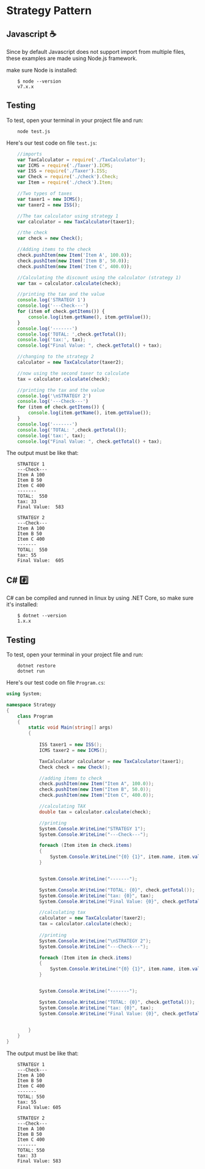 Strategy Pattern
=====

Javascript :coffee:
-------
Since by default Javascript does not support import from multiple files, these examples are made using Node.js framework.

make sure Node is installed:

```console
    $ node --version
    v7.x.x
```

Testing
--------

To test, open your terminal in your project file and run:

```console
    node test.js
```

Here's our test code on file ```test.js```:

``` javascript
    //imports
    var TaxCalculator = require('./TaxCalculator');
    var ICMS = require('./Taxer').ICMS;
    var ISS = require('./Taxer').ISS;
    var Check = require('./check').Check;
    var Item = require('./check').Item;

    //Two types of taxes
    var taxer1 = new ICMS();
    var taxer2 = new ISS();

    //The tax calculator using strategy 1
    var calculator = new TaxCalculator(taxer1);

    //the check
    var check = new Check();

    //Adding items to the check
    check.pushItem(new Item('Item A', 100.0));
    check.pushItem(new Item('Item B', 50.0));
    check.pushItem(new Item('Item C', 400.0));

    //Calculating the discount using the calculator (strategy 1)
    var tax = calculator.calculate(check);

    //printing the tax and the value
    console.log('STRATEGY 1')
    console.log('---Check---')
    for (item of check.getItems()) {
        console.log(item.getName(), item.getValue());
    }
    console.log('-------')
    console.log('TOTAL: ',check.getTotal());
    console.log('tax:', tax);
    console.log("Final Value: ", check.getTotal() + tax);

    //changing to the strategy 2
    calculator = new TaxCalculator(taxer2);

    //now using the second taxer to calculate
    tax = calculator.calculate(check);

    //printing the tax and the value
    console.log('\nSTRATEGY 2')
    console.log('---Check---')
    for (item of check.getItems()) {
        console.log(item.getName(), item.getValue());
    }
    console.log('-------')
    console.log('TOTAL: ',check.getTotal());
    console.log('tax:', tax);
    console.log("Final Value: ", check.getTotal() + tax);

```

The output must be like that:

```console
    STRATEGY 1
    ---Check---
    Item A 100
    Item B 50
    Item C 400
    -------
    TOTAL:  550
    tax: 33
    Final Value:  583

    STRATEGY 2
    ---Check---
    Item A 100
    Item B 50
    Item C 400
    -------
    TOTAL:  550
    tax: 55
    Final Value:  605

```

C# :hash:
-------

C# can be compiled and runned in linux by using .NET Core, so make sure it's installed:

```console
    $ dotnet --version
    1.x.x
```

Testing
--------

To test, open your terminal in your project file and run:

```console
    dotnet restore
    dotnet run
```

Here's our test code on file ```Program.cs```:

``` csharp
using System;

namespace Strategy
{
    class Program
    {
        static void Main(string[] args)
        {
            
            ISS taxer1 = new ISS();
            ICMS taxer2 = new ICMS();

            TaxCalculator calculator = new TaxCalculator(taxer1);
            Check check = new Check();

            //adding items to check
            check.pushItem(new Item("Item A", 100.0));
            check.pushItem(new Item("Item B", 50.0));
            check.pushItem(new Item("Item C", 400.0));

            //calculating TAX
            double tax = calculator.calculate(check);

            //printing
            System.Console.WriteLine("STRATEGY 1");
            System.Console.WriteLine("---Check---");

            foreach (Item item in check.items)
            {
                System.Console.WriteLine("{0} {1}", item.name, item.value);
            }


            System.Console.WriteLine("-------");

            System.Console.WriteLine("TOTAL: {0}", check.getTotal());
            System.Console.WriteLine("tax: {0}", tax);
            System.Console.WriteLine("Final Value: {0}", check.getTotal() + tax);

            //calculating tax
            calculator = new TaxCalculator(taxer2);
            tax = calculator.calculate(check);
            
            //printing
            System.Console.WriteLine("\nSTRATEGY 2");
            System.Console.WriteLine("---Check---");

            foreach (Item item in check.items)
            {
                System.Console.WriteLine("{0} {1}", item.name, item.value);
            }


            System.Console.WriteLine("-------");

            System.Console.WriteLine("TOTAL: {0}", check.getTotal());
            System.Console.WriteLine("tax: {0}", tax);
            System.Console.WriteLine("Final Value: {0}", check.getTotal() + tax);

       
        }
    }
}
```

The output must be like that:

```console
    STRATEGY 1
    ---Check---
    Item A 100
    Item B 50
    Item C 400
    -------
    TOTAL: 550
    tax: 55
    Final Value: 605

    STRATEGY 2
    ---Check---
    Item A 100
    Item B 50
    Item C 400
    -------
    TOTAL: 550
    tax: 33
    Final Value: 583

```
